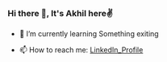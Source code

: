 ### Hi there 👋, It's Akhil here✌

<!--
Here are some ideas to get you started:
- 🔭 I’m currently working on ...
-->
- 🌱 I’m currently learning Something exiting
<!--
- 👯 I’m looking to collaborate on ...
- 🤔 I’m looking for help with ...
- 💬 Ask me about ...
-->
- 📫 How to reach me: [LinkedIn_Profile](https://www.linkedin.com/in/akhil-cyriac/)
<!--
- 😄 Pronouns: ...
- ⚡ Fun fact: ...
-->
